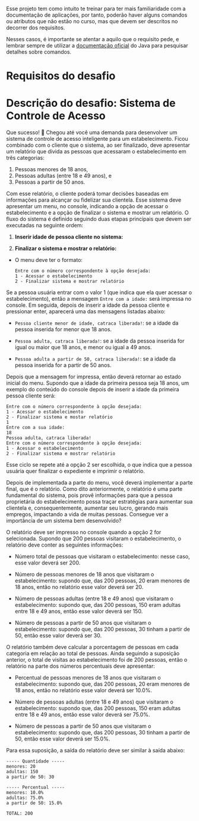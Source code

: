 Esse projeto tem como intuito te treinar para ter mais familiaridade com a documentação de aplicações, por tanto, poderão haver alguns comandos ou atributos que não estão no curso, mas que devem ser descritos no decorrer dos requisitos.

Nesses casos, é importante se atentar a aquilo que o requisito pede, e lembrar sempre de utilizar a [documentação oficial](https://docs.oracle.com/en/java/javase/11/) do Java para pesquisar detalhes sobre comandos.


# Requisitos do desafio

# Descrição do desafio: Sistema de Controle de Acesso

Que sucesso! 👏 Chegou até você uma demanda para desenvolver um sistema de controle de acesso inteligente para um estabelecimento. Ficou combinado com o cliente que o sistema, ao ser finalizado, deve apresentar um relatório que divida as pessoas que acessaram o estabelecimento em três categorias:

1. Pessoas menores de 18 anos,
2. Pessoas adultas (entre 18 e 49 anos), e
3. Pessoas a partir de 50 anos.

Com esse relatório, o cliente poderá tomar decisões baseadas em informações para alcançar ou fidelizar sua clientela. Esse sistema deve apresentar um menu, no console, indicando a opção de acessar o estabelecimento e a opção de finalizar o sistema e mostrar um relatório. O fluxo do sistema é definido seguindo duas etapas principais que devem ser executadas na seguinte ordem:

1. **Inserir idade de pessoa cliente no sistema:**

2. **Finalizar o sistema e mostrar o relatório:**

- O menu deve ter o formato:

    ```
    Entre com o número correspondente à opção desejada:
    1 - Acessar o estabelecimento
    2 - Finalizar sistema e mostrar relatório
    ```

Se a pessoa usuária entrar com o valor 1 (que indica que ela quer acessar o estabelecimento), então a mensagem `Entre com a idade:` será impressa no console. Em seguida, depois de inserir a idade da pessoa cliente e pressionar enter, aparecerá uma das mensagens listadas abaixo:

- `Pessoa cliente menor de idade, catraca liberada!`: se a idade da pessoa inserida for menor que 18 anos.

- `Pessoa adulta, catraca liberada!`: se a idade da pessoa inserida for igual ou maior que 18 anos, e menor ou igual a 49 anos.

- `Pessoa adulta a partir de 50, catraca liberada!`: se a idade da pessoa inserida for a partir de 50 anos.

Depois que a mensagem for impressa, então deverá retornar ao estado inicial do menu. Supondo que a idade da primeira pessoa seja 18 anos, um exemplo do conteúdo do console depois de inserir a idade da primeira pessoa cliente será:
```
Entre com o número correspondente à opção desejada:
1 - Acessar o estabelecimento
2 - Finalizar sistema e mostar relatório
1
Entre com a sua idade:
18
Pessoa adulta, catraca liberada!
Entre com o número correspondente à opção desejada:
1 - Acessar o estabelecimento
2 - Finalizar sistema e mostrar relatório
```
Esse ciclo se repete até a opção 2 ser escolhida, o que indica que a pessoa usuária quer finalizar o expediente e imprimir o relatório.

Depois de implementada a parte do menu, você deverá implementar a parte final, que é o relatório. Como dito anteriormente, o relatório é uma parte fundamental do sistema, pois provê informações para que a pessoa proprietária do estabelecimento possa traçar estratégias para aumentar sua clientela e, consequentemente, aumentar seu lucro, gerando mais empregos, impactando a vida de muitas pessoas. Consegue ver a importância de um sistema bem desenvolvido?

O relatório deve ser impresso no console quando a opção 2 for selecionada. Supondo que 200 pessoas visitaram o estabelecimento, o relatório deve conter as seguintes informações:

- Número total de pessoas que visitaram o estabelecimento: nesse caso, esse valor deverá ser 200.

- Número de pessoas menores de 18 anos que visitaram o estabelecimento: supondo que, das 200 pessoas, 20 eram menores de 18 anos, então no relatório esse valor deverá ser 20.

- Número de pessoas adultas (entre 18 e 49 anos) que visitaram o estabelecimento: supondo que, das 200 pessoas, 150 eram adultas entre 18 e 49 anos, então esse valor deverá ser 150.

- Número de pessoas a partir de 50 anos que visitaram o estabelecimento: supondo que, das 200 pessoas, 30 tinham a partir de 50, então esse valor deverá ser 30.


O relatório também deve calcular a porcentagem de pessoas em cada categoria em relação ao total de pessoas. Ainda seguindo a suposição anterior, o total de visitas ao estabelecimento foi de 200 pessoas, então o relatório na parte dos números percentuais deve apresentar:

- Percentual de pessoas menores de 18 anos que visitaram o estabelecimento: supondo que, das 200 pessoas, 20 eram menores de 18 anos, então no relatório esse valor deverá ser 10.0%.

- Número de pessoas adultas (entre 18 e 49 anos) que visitaram o estabelecimento: supondo que, das 200 pessoas, 150 eram adultas entre 18 e 49 anos, então esse valor deverá ser 75.0%.

- Número de pessoas a partir de 50 anos que visitaram o estabelecimento: supondo que, das 200 pessoas, 30 tinham a partir de 50, então esse valor deverá ser 15.0%.

Para essa suposição, a saída do relatório deve ser similar à saída abaixo:
```
----- Quantidade -----
menores: 20
adultas: 150
a partir de 50: 30

----- Percentual -----
menores: 10.0%
adultas: 75.0%
a partir de 50: 15.0%

TOTAL: 200
```